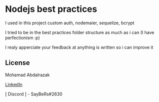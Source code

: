# Nodejs best practices

I used in this project custom auth, nodemaier, sequelize, bcrypt

I tried to be in the best practices folder structure as much as i can (I have perfectionism :p)

I realy apperciate your feedback at anything is written so i can improve it

## License

Mohamad Abdalrazak

[LinkedIn](https://www.linkedin.com/in/mohrazzak7/)

[ Discord ] - SayBeRs#2630

